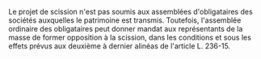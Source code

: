 Le projet de scission n'est pas soumis aux assemblées d'obligataires des sociétés auxquelles le patrimoine est transmis. Toutefois, l'assemblée ordinaire des obligataires peut donner mandat aux représentants de la masse de former opposition à la scission, dans les conditions et sous les effets prévus aux deuxième à dernier alinéas de l'article L. 236-15.
